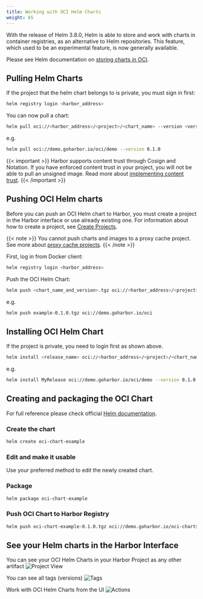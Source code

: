 ```yaml
---
title: Working with OCI Helm Charts
weight: 65
---
```


With the release of Helm 3.8.0, Helm is able to store and work with charts in container registries, as an alternative to Helm repositories. This feature, which used to be an experimental feature, is now generally available.

Please see Helm documentation on [storing charts in OCI](https://helm.sh/blog/storing-charts-in-oci/).

## Pulling Helm Charts

If the project that the helm chart belongs to is private, you must sign in first:

```sh
helm registry login <harbor_address>
```

You can now pull a chart:

```sh
helm pull oci://<harbor_address>/<project>/<chart_name> --version <version>
```

e.g.
```sh
helm pull oci://demo.goharbor.io/oci/demo --version 0.1.0
```

{{< important >}}
Harbor supports content trust through Cosign and Notation. If you have enforced content trust in your project, you will not be able to pull an unsigned image. Read more about [implementing content trust](../../project-configuration/implementing-content-trust/).
{{< /important >}}

## Pushing OCI Helm charts

Before you can push an OCI Helm chart to Harbor, you must create a project in the Harbor interface or use already existing one. For information about how to create a project, see [Create Projects](../create-projects/_index.md).

{{< note >}}
You cannot push charts and images to a proxy cache project. See more about [proxy cache projects](../../../administration/configure-proxy-cache/).
{{< /note >}}

First, log in from Docker client:

```sh
helm registry login <harbor_address>
```

Push the OCI Helm Chart:

```sh
helm push <chart_name_and_version>.tgz oci://<harbor_address>/<project>
```

e.g.
```sh
helm push example-0.1.0.tgz oci://demo.goharbor.io/oci
```

## Installing OCI Helm Chart

If the project is private, you need to login first as shown above.

```sh
helm install <release_name> oci://<harbor_address>/<project>/<chart_name> --version <version>
```

e.g.
```sh
helm install MyRelease oci://demo.goharbor.io/oci/demo --version 0.1.0
```

## Creating and packaging the OCI Chart
For full reference please check official [Helm documentation](https://helm.sh/docs/topics/registries/).

### Create the chart
```sh
helm create oci-chart-example
```

### Edit and make it usable
Use your preferred method to edit the newly created chart.

### Package
```sh
helm package oci-chart-example
```

### Push OCI Chart to Harbor Registry
```sh
helm push oci-chart-example-0.1.0.tgz oci://demo.goharbor.io/oci-charts
```

## See your Helm charts in the Harbor Interface

You can see your OCI Helm Charts in your Harbor Project as any other artifact
![Project View](../../../img/oci/oci-chart-main-view.png)

You can see all tags (versions)
![Tags](../../../img/oci/oci-chart-tags.png)

Work with OCI Helm Charts from the UI
![Actions](../../../img/oci/oci-chart-actions.png)
